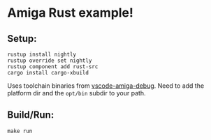 # Amiga Rust example!

## Setup:
```
rustup install nightly
rustup override set nightly
rustup component add rust-src
cargo install cargo-xbuild
```

Uses toolchain binaries from [vscode-amiga-debug](https://github.com/BartmanAbyss/vscode-amiga-debug/tree/master/bin).
Need to add the platform dir and the `opt/bin` subdir to your path.

## Build/Run:
```
make run
```
